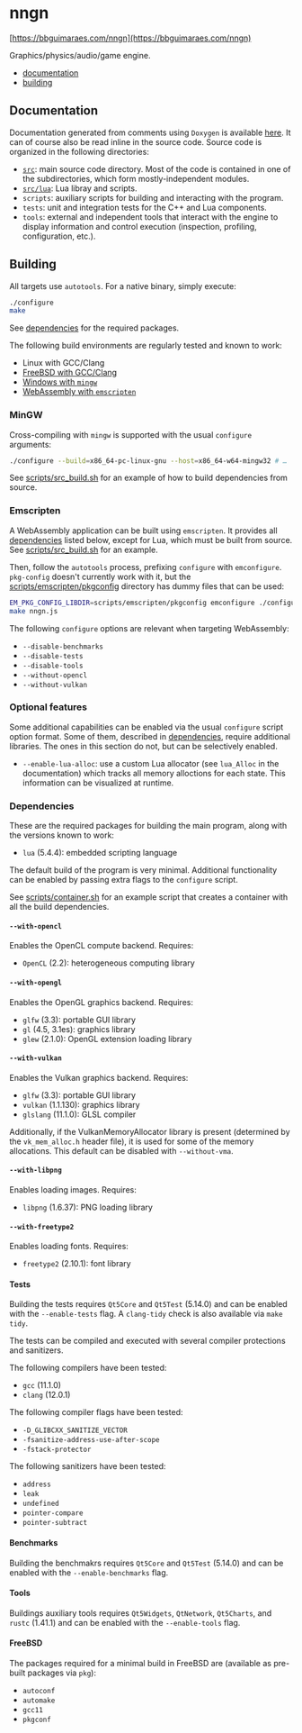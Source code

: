 nngn
====

[https://bbguimaraes.com/nngn](https://bbguimaraes.com/nngn)

Graphics/physics/audio/game engine.

- [documentation](https://bbguimaraes.com/nngn/docs)
- [building](#building)

Documentation
-------------

Documentation generated from comments using `Doxygen` is available
[here](https://bbguimaraes.com/nngn/docs).  It can of course also be read inline
in the source code.  Source code is organized in the following directories:

- [`src`](https://bbguimaraes.com/nngn/docs/dir_68267d1309a1af8e8297ef4c3efbcdba.html):
  main source code directory.  Most of the code is contained in one of the
  subdirectories, which form mostly-independent modules.
- [`src/lua`](https://bbguimaraes.com/nngn/docs/dir_eb2a6c909ccee19b40dc174b15a80916.html):
  Lua libray and scripts.
- `scripts`: auxiliary scripts for building and interacting with the program.
- `tests`: unit and integration tests for the C++ and Lua components.
- `tools`: external and independent tools that interact with the engine to
  display information and control execution (inspection, profiling,
  configuration, etc.).

Building
--------

All targets use `autotools`.  For a native binary, simply execute:

```sh
./configure
make
```

See [dependencies](#dependencies) for the required packages.

The following build environments are regularly tested and known to work:

- Linux with GCC/Clang
- [FreeBSD with GCC/Clang](#freebsd)
- [Windows with `mingw`](#mingw)
- [WebAssembly with `emscripten`](#emscripten)

### MinGW

Cross-compiling with `mingw` is supported with the usual `configure` arguments:

```sh
./configure --build=x86_64-pc-linux-gnu --host=x86_64-w64-mingw32 # …
```

See [scripts/src_build.sh](./scripts/src_build.sh) for an example of how to
build dependencies from source.

### Emscripten

A WebAssembly application can be built using `emscripten`.  It provides all
[dependencies](#dependencies) listed below, except for Lua, which must be built
from source.  See [scripts/src_build.sh](./scripts/src_build.sh) for an example.

Then, follow the `autotools` process, prefixing `configure` with `emconfigure`.
`pkg-config` doesn't currently work with it, but the
[scripts/emscripten/pkgconfig](./scripts/emscripten/pkgconfig) directory has
dummy files that can be used:

```sh
EM_PKG_CONFIG_LIBDIR=scripts/emscripten/pkgconfig emconfigure ./configure #…
make nngn.js
```

The following `configure` options are relevant when targeting WebAssembly:

- `--disable-benchmarks`
- `--disable-tests`
- `--disable-tools`
- `--without-opencl`
- `--without-vulkan`

### Optional features

Some additional capabilities can be enabled via the usual `configure` script
option format.  Some of them, described in [dependencies](#dependencies),
require additional libraries.  The ones in this section do not, but can be
selectively enabled.

- `--enable-lua-alloc`: use a custom Lua allocator (see `lua_Alloc` in the
  documentation) which tracks all memory alloctions for each state.  This
  information can be visualized at runtime.

### Dependencies

These are the required packages for building the main program, along with the
versions known to work:

- `lua` (5.4.4): embedded scripting language

The default build of the program is very minimal.  Additional functionality can
be enabled by passing extra flags to the `configure` script.

See [scripts/container.sh](./scripts/container.sh) for an example script that
creates a container with all the build dependencies.

#### `--with-opencl`

Enables the OpenCL compute backend.  Requires:

- `OpenCL` (2.2): heterogeneous computing library

#### `--with-opengl`

Enables the OpenGL graphics backend.  Requires:

- `glfw` (3.3): portable GUI library
- `gl` (4.5, 3.1es): graphics library
- `glew` (2.1.0): OpenGL extension loading library

#### `--with-vulkan`

Enables the Vulkan graphics backend.  Requires:

- `glfw` (3.3): portable GUI library
- `vulkan` (1.1.130): graphics library
- `glslang` (11.1.0): GLSL compiler

Additionally, if the VulkanMemoryAllocator library is present (determined by the
`vk_mem_alloc.h` header file), it is used for some of the memory allocations.
This default can be disabled with `--without-vma`.

#### `--with-libpng`

Enables loading images.  Requires:

- `libpng` (1.6.37): PNG loading library

#### `--with-freetype2`

Enables loading fonts.  Requires:

- `freetype2` (2.10.1): font library

#### Tests

Building the tests requires `Qt5Core` and `Qt5Test` (5.14.0) and can be enabled
with the `--enable-tests` flag.  A `clang-tidy` check is also available via
`make tidy`.

The tests can be compiled and executed with several compiler protections and
sanitizers.

The following compilers have been tested:

- `gcc` (11.1.0)
- `clang` (12.0.1)

The following compiler flags have been tested:

- `-D_GLIBCXX_SANITIZE_VECTOR`
- `-fsanitize-address-use-after-scope`
- `-fstack-protector`

The following sanitizers have been tested:

- `address`
- `leak`
- `undefined`
- `pointer-compare`
- `pointer-subtract`

#### Benchmarks

Building the benchmakrs requires `Qt5Core` and `Qt5Test` (5.14.0) and can be
enabled with the `--enable-benchmarks` flag.

#### Tools

Buildings auxiliary tools requires `Qt5Widgets`, `QtNetwork`, `Qt5Charts`, and
`rustc` (1.41.1) and can be enabled with the `--enable-tools` flag.

#### FreeBSD

The packages required for a minimal build in FreeBSD are (available as pre-built
packages via `pkg`):

- `autoconf`
- `automake`
- `gcc11`
- `pkgconf`

